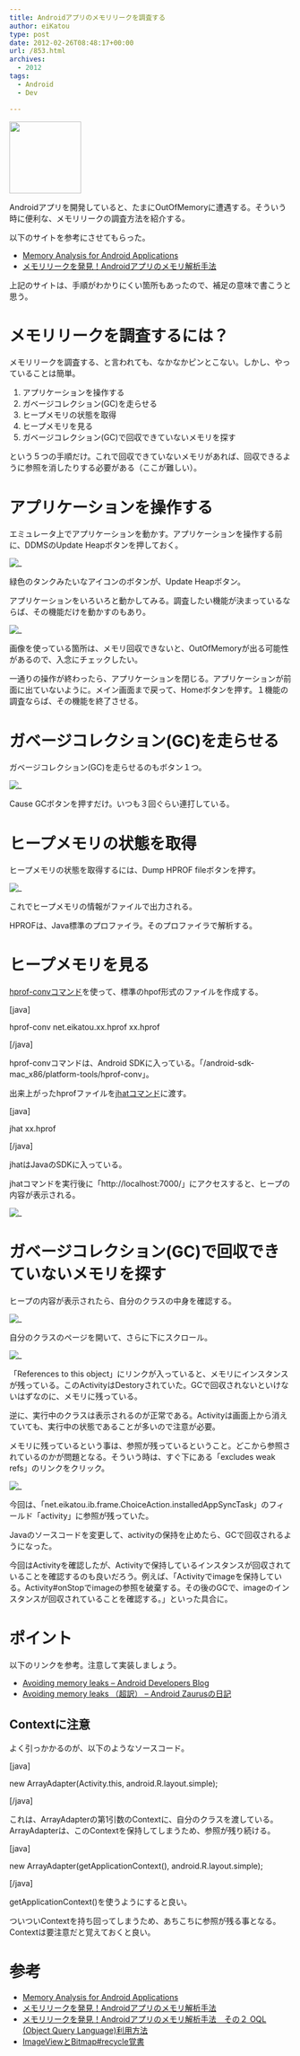 ```yaml
---
title: Androidアプリのメモリリークを調査する
author: eiKatou
type: post
date: 2012-02-26T08:48:17+00:00
url: /853.html
archives:
  - 2012
tags:
  - Android
  - Dev

---
```

<img src="/uploads/2012/02/System-Memory-icon.png" alt="" title="System-Memory-icon" width="128" height="128" class="alignnone size-full wp-image-914" />
  
Androidアプリを開発していると、たまにOutOfMemoryに遭遇する。そういう時に便利な、メモリリークの調査方法を紹介する。

以下のサイトを参考にさせてもらった。

  * [Memory Analysis for Android Applications][1]
  * [メモリリークを発見！Androidアプリのメモリ解析手法][2]

上記のサイトは、手順がわかりにくい箇所もあったので、補足の意味で書こうと思う。

# メモリリークを調査するには？

メモリリークを調査する、と言われても、なかなかピンとこない。しかし、やっていることは簡単。

  1. アプリケーションを操作する
  2. ガベージコレクション(GC)を走らせる
  3. ヒープメモリの状態を取得
  4. ヒープメモリを見る
  5. ガベージコレクション(GC)で回収できていないメモリを探す

という５つの手順だけ。これで回収できていないメモリがあれば、回収できるように参照を消したりする必要がある（ここが難しい）。

<!--more-->

# アプリケーションを操作する

エミュレータ上でアプリケーションを動かす。アプリケーションを操作する前に、DDMSのUpdate Heapボタンを押しておく。
  
![_](/uploads/2012/02/201202_memory1.jpg)
  
緑色のタンクみたいなアイコンのボタンが、Update Heapボタン。

アプリケーションをいろいろと動かしてみる。調査したい機能が決まっているならば、その機能だけを動かすのもあり。
  
![_](/uploads/2012/02/201202_memory2.jpg)
  
画像を使っている箇所は、メモリ回収できないと、OutOfMemoryが出る可能性があるので、入念にチェックしたい。

一通りの操作が終わったら、アプリケーションを閉じる。アプリケーションが前面に出ていないように。メイン画面まで戻って、Homeボタンを押す。１機能の調査ならば、その機能を終了させる。

# ガベージコレクション(GC)を走らせる

ガベージコレクション(GC)を走らせるのもボタン１つ。
  
![_](/uploads/2012/02/201202_memory3.jpg)
  
Cause GCボタンを押すだけ。いつも３回ぐらい連打している。

# ヒープメモリの状態を取得

ヒープメモリの状態を取得するには、Dump HPROF fileボタンを押す。
  
![_](/uploads/2012/02/201202_memory4.jpg)
  
これでヒープメモリの情報がファイルで出力される。
  
HPROFは、Java標準のプロファイラ。そのプロファイラで解析する。

# ヒープメモリを見る

[hprof-convコマンド][7]を使って、標準のhpof形式のファイルを作成する。
  
[java]
  
hprof-conv net.eikatou.xx.hprof xx.hprof
  
[/java]
  
hprof-convコマンドは、Android SDKに入っている。「/android-sdk-mac_x86/platform-tools/hprof-conv」。 

出来上がったhprofファイルを[jhatコマンド][8]に渡す。
  
[java]
  
jhat xx.hprof
  
[/java]
  
jhatはJavaのSDKに入っている。

jhatコマンドを実行後に「http://localhost:7000/」にアクセスすると、ヒープの内容が表示される。
  
![_](/uploads/2012/02/201202_memory5.jpg)

# ガベージコレクション(GC)で回収できていないメモリを探す

ヒープの内容が表示されたら、自分のクラスの中身を確認する。
  
![_](/uploads/2012/02/201202_memory6.jpg)
  
自分のクラスのページを開いて、さらに下にスクロール。

![_](/uploads/2012/02/201202_memory7.jpg)
  
「References to this object」にリンクが入っていると、メモリにインスタンスが残っている。このActivityはDestoryされていた。GCで回収されないといけないはずなのに、メモリに残っている。
  
逆に、実行中のクラスは表示されるのが正常である。Activityは画面上から消えていても、実行中の状態であることが多いので注意が必要。

メモリに残っているという事は、参照が残っているということ。どこから参照されているのかが問題となる。そういう時は、すぐ下にある「excludes weak refs」のリンクをクリック。
  
![_](/uploads/2012/02/201202_memory8.jpg)
  
今回は、「net.eikatou.ib.frame.ChoiceAction.installedAppSyncTask」のフィールド「activity」に参照が残っていた。

Javaのソースコードを変更して、activityの保持を止めたら、GCで回収されるようになった。

今回はActivityを確認したが、Activityで保持しているインスタンスが回収されていることを確認するのも良いだろう。例えば、「Activityでimageを保持している。Activity#onStopでimageの参照を破棄する。その後のGCで、imageのインスタンスが回収されていることを確認する。」といった具合に。

# ポイント

以下のリンクを参考。注意して実装しましょう。

  * [Avoiding memory leaks &#8211; Android Developers Blog][13]
  * [Avoiding memory leaks （超訳） &#8211; Android Zaurusの日記][14]

## Contextに注意

よく引っかかるのが、以下のようなソースコード。
  
[java]
  
new ArrayAdapter<String>(Activity.this, android.R.layout.simple);

[/java]
  
これは、ArrayAdapterの第1引数のContextに、自分のクラスを渡している。ArrayAdapterは、このContextを保持してしまうため、参照が残り続ける。
  
[java]
  
new ArrayAdapter<String>(getApplicationContext(), android.R.layout.simple);

[/java]
  
getApplicationContext()を使うようにすると良い。 

ついついContextを持ち回ってしまうため、あちこちに参照が残る事となる。Contextは要注意だと覚えておくと良い。

# 参考

  * [Memory Analysis for Android Applications][1]
  * [メモリリークを発見！Androidアプリのメモリ解析手法][2]
  * [メモリリークを発見！Androidアプリのメモリ解析手法　その２ OQL (Object Query Language)利用方法][15]
  * [ImageViewとBitmap#recycle覚書][16]

 [1]: http://android-developers.blogspot.com/2011/03/memory-analysis-for-android.html
 [2]: http://andbrowser.com/development/knowhow/65/eclipse-android-memory-leak-mat/
 [3]: /uploads/2012/02/201202_memory1.jpg
 [4]: /uploads/2012/02/201202_memory2.jpg
 [5]: /uploads/2012/02/201202_memory3.jpg
 [6]: /uploads/2012/02/201202_memory4.jpg
 [7]: http://developer.android.com/guide/developing/tools/hprof-conv.html
 [8]: http://java.sun.com/javase/ja/6/docs/ja/technotes/tools/share/jhat.html
 [9]: /uploads/2012/02/201202_memory5.jpg
 [10]: /uploads/2012/02/201202_memory6.jpg
 [11]: /uploads/2012/02/201202_memory7.jpg
 [12]: /uploads/2012/02/201202_memory8.jpg
 [13]: http://android-developers.blogspot.com/2009/01/avoiding-memory-leaks.html
 [14]: http://d.hatena.ne.jp/androidzaurus/20090121
 [15]: http://andbrowser.com/development/knowhow/289/eclipse-android-memory-leak-mat-oql/
 [16]: http://d.hatena.ne.jp/hidecheck/20110625/1309024778
